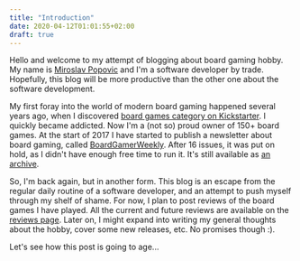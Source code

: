 ```yaml
---
title: "Introduction"
date: 2020-04-12T01:01:55+02:00
draft: true
---
```


Hello and welcome to my attempt of blogging about board gaming hobby. My name is [Miroslav Popovic](https://miroslavpopovic.com/) and I'm a software developer by trade. Hopefully, this blog will be more productive than the other one about the software development.

My first foray into the world of modern board gaming happened several years ago, when I discovered [board games category on Kickstarter](https://www.kickstarter.com/discover/categories/games/tabletop%20games?sort=newest). I quickly became addicted. Now I'm a (not so) proud owner of 150+ board games. At the start of 2017 I have started to publish a newsletter about board gaming, called [BoardGamerWeekly](https://boardgamerweekly.com/). After 16 issues, it was put on hold, as I didn't have enough free time to run it. It's still available as [an archive](https://boardgamerweekly.com/).

So, I'm back again, but in another form. This blog is an escape from the regular daily routine of a software developer, and an attempt to push myself through my shelf of shame. For now, I plan to post reviews of the board games I have played. All the current and future reviews are available on the [reviews page](/reviews/). Later on, I might expand into writing my general thoughts about the hobby, cover some new releases, etc. No promises though :).

Let's see how this post is going to age...
